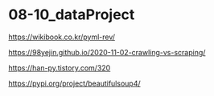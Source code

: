 # 08-10_dataProject
https://wikibook.co.kr/pyml-rev/

https://98yejin.github.io/2020-11-02-crawling-vs-scraping/

https://han-py.tistory.com/320

https://pypi.org/project/beautifulsoup4/
